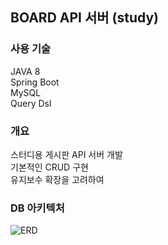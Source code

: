## BOARD API 서버 (study)

### 사용 기술
JAVA 8<br>
Spring Boot<br>
MySQL<br>
Query Dsl<br>

### 개요
스터디용 게시판 API 서버 개발<br>
기본적인 CRUD 구현<br>
유지보수 확장을 고려하여 

### DB 아키텍처
![ERD](https://user-images.githubusercontent.com/82927161/209620685-0053af8a-0356-4227-bc49-96c2f77c191c.PNG)
